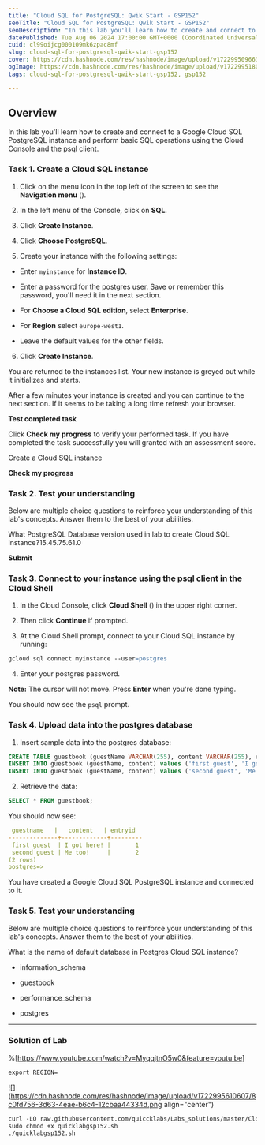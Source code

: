 ```yaml
---
title: "Cloud SQL for PostgreSQL: Qwik Start - GSP152"
seoTitle: "Cloud SQL for PostgreSQL: Qwik Start - GSP152"
seoDescription: "In this lab you'll learn how to create and connect to a Google Cloud SQL PostgreSQL instance and perform basic SQL operations using the Cloud Console and th"
datePublished: Tue Aug 06 2024 17:00:00 GMT+0000 (Coordinated Universal Time)
cuid: cl99oijcg000109mk6zpac8mf
slug: cloud-sql-for-postgresql-qwik-start-gsp152
cover: https://cdn.hashnode.com/res/hashnode/image/upload/v1722995096635/3b9809e4-41ef-459d-a4da-2b97653d8e38.png
ogImage: https://cdn.hashnode.com/res/hashnode/image/upload/v1722995180091/4fb0bec6-8998-4e98-97c1-fa89c04c039c.png
tags: cloud-sql-for-postgresql-qwik-start-gsp152, gsp152

---
```


## **Overview**

In this lab you'll learn how to create and connect to a Google Cloud SQL PostgreSQL instance and perform basic SQL operations using the Cloud Console and the psql client.

### **Task 1. Create a Cloud SQL instance**

1. Click on the menu icon in the top left of the screen to see the **Navigation menu** ().
    
2. In the left menu of the Console, click on **SQL**.
    
3. Click **Create Instance**.
    
4. Click **Choose PostgreSQL**.
    
5. Create your instance with the following settings:
    

* Enter `myinstance` for **Instance ID**.
    
* Enter a password for the postgres user. Save or remember this password, you'll need it in the next section.
    
* For **Choose a Cloud SQL edition**, select **Enterprise**.
    
* For **Region** select `europe-west1`.
    
* Leave the default values for the other fields.
    

6. Click **Create Instance**.
    

You are returned to the instances list. Your new instance is greyed out while it initializes and starts.

After a few minutes your instance is created and you can continue to the next section. If it seems to be taking a long time refresh your browser.

**Test completed task**

Click **Check my progress** to verify your performed task. If you have completed the task successfully you will granted with an assessment score.

Create a Cloud SQL instance

**Check my progress**

### **Task 2. Test your understanding**

Below are multiple choice questions to reinforce your understanding of this lab's concepts. Answer them to the best of your abilities.

What PostgreSQL Database version used in lab to create Cloud SQL instance?15.45.75.61.0

**Submit**

### **Task 3. Connect to your instance using the psql client in the Cloud Shell**

1. In the Cloud Console, click **Cloud Shell** () in the upper right corner.
    
2. Then click **Continue** if prompted.
    
3. At the Cloud Shell prompt, connect to your Cloud SQL instance by running:
    

```apache
gcloud sql connect myinstance --user=postgres
```

4. Enter your postgres password.
    

**Note:** The cursor will not move. Press **Enter** when you're done typing.

You should now see the `psql` prompt.

### **Task 4. Upload data into the postgres database**

1. Insert sample data into the postgres database:
    

```sql
CREATE TABLE guestbook (guestName VARCHAR(255), content VARCHAR(255), entryID SERIAL PRIMARY KEY);
INSERT INTO guestbook (guestName, content) values ('first guest', 'I got here!');
INSERT INTO guestbook (guestName, content) values ('second guest', 'Me too!');
```

2. Retrieve the data:
    

```sql
SELECT * FROM guestbook;
```

You should now see:

```yaml
 guestname   |   content   | entryid
--------------+-------------+---------
 first guest  | I got here! |       1
 second guest | Me too!     |       2
(2 rows)
postgres=>
```

You have created a Google Cloud SQL PostgreSQL instance and connected to it.

### **Task 5. Test your understanding**

Below are multiple choice questions to reinforce your understanding of this lab's concepts. Answer them to the best of your abilities.

What is the name of default database in Postgres Cloud SQL instance?

* information\_schema
    
* guestbook
    
* performance\_schema
    
* postgres
    

---

### Solution of Lab

%[https://www.youtube.com/watch?v=MyqqjtnO5w0&feature=youtu.be] 

```apache
export REGION=
```

![](https://cdn.hashnode.com/res/hashnode/image/upload/v1722995610607/8c0fd756-3d63-4eae-b6c4-12cbaa44334d.png align="center")

```apache
curl -LO raw.githubusercontent.com/quiccklabs/Labs_solutions/master/Cloud%20SQL%20for%20PostgreSQL%20Qwik%20Start/quicklabgsp152.sh
sudo chmod +x quicklabgsp152.sh
./quicklabgsp152.sh
```